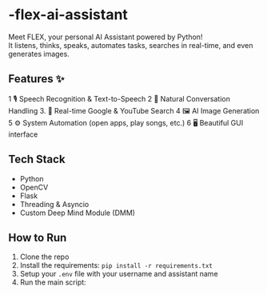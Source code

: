 # -flex-ai-assistant
Meet FLEX, your personal AI Assistant powered by Python!  
It listens, thinks, speaks, automates tasks, searches in real-time, and even generates images.

## Features ✨
 1 🎙️ Speech Recognition & Text-to-Speech
 2 💬 Natural Conversation Handling
 3. 🔎 Real-time Google & YouTube Search
4 🖼️ AI Image Generation
5 ⚙️ System Automation (open apps, play songs, etc.)
6 🖥️ Beautiful GUI interface

## Tech Stack 
- Python
- OpenCV
- Flask
- Threading & Asyncio
- Custom Deep Mind Module (DMM)

## How to Run 
1. Clone the repo
2. Install the requirements: `pip install -r requirements.txt`
3. Setup your `.env` file with your username and assistant name
4. Run the main script:

